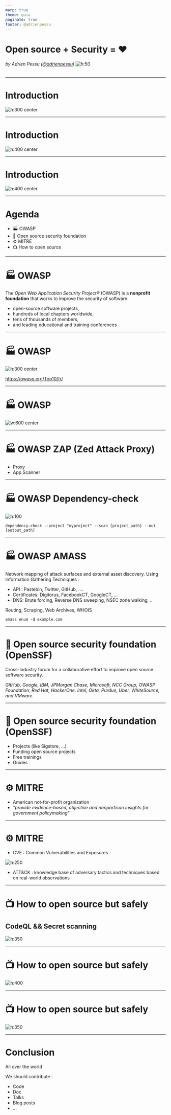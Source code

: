 ```yaml
---
marp: true
theme: gaia
paginate: true
footer: @adrienpessu
---
```


<style>
img[alt~="center"] {
  display: block;
  margin: 0 auto;
}
</style>

Open source + Security = ❤️ 
===


###### by Adrien Pessu ([@adrienpessu][GitHub])   ![h:50](../../assets/github.png)

[GitHub]: https://github.com/adrienpessu
---

# Introduction

![h:300 center](assets/got-kingslanding.jpg)

---

# Introduction

![h:400 center](assets/got_dragon.webp)

---

# Introduction

![h:400 center](assets/got-garden.webp)

---

# Agenda

* :factory: OWASP
* :memo: Open source security foundation 
* :gear: MITRE
* :tv: How to open source

---

# :factory: OWASP

The *Open Web Application Security Project®* (OWASP) is a __nonprofit foundation__ that works to improve the security of software. 
- open-source software projects, 
- hundreds of local chapters worldwide, 
- tens of thousands of members, 
- and leading educational and training conferences

---

# :factory: OWASP

![h:300 center](assets/top10owasp.png)


https://owasp.org/Top10/fr/

---


# :factory: OWASP

![w:600 center](assets/owaspprojects.png)

---

# :factory: OWASP ZAP (Zed Attack Proxy)


- Proxy
- App Scanner

---

# :factory: OWASP Dependency-check

![h:100](assets/dc.svg)

 

`dependency-check --project "myproject" --scan [project_path] --out [output_path]`

---   
# :factory: OWASP AMASS

Network mapping of attack surfaces and external asset discovery. Using Information Gathering Techniques :
- API : Pastebin, Twitter, GitHub, ....
- Certificates: Digitorus, FacebookCT, GoogleCT, ...
- DNS: Brute forcing, Reverse DNS sweeping, NSEC zone walking, ..

Routing, Scraping, Web Archives, WHOIS

`amass enum -d example.com`

---

# :memo: Open source security foundation (OpenSSF)

Cross-industry forum for a collaborative effort to improve open source software security.

*GitHub, Google, IBM, JPMorgan Chase, Microsoft, NCC Group, OWASP Foundation, Red Hat, HackerOne, Intel, Okta, Purdue, Uber, WhiteSource, and VMware.*

--- 

# :memo: Open source security foundation (OpenSSF)

- Projects (like Sigstore, ...)
- Funding open source projects
- Free trainings
- Guides

--- 

# :gear: MITRE

- American not-for-profit organization
- *"provide evidence-based, objective and nonpartisan insights for government policymaking"*


---

# :gear: MITRE

- CVE : Common Vulnerabilities and Exposures
  
![h:250](assets/cve_log4j2.png)

- ATT&CK : knowledge base of adversary tactics and techniques based on real-world observations

---

# :tv: How to open source but safely
<!-- _class: invert -->

## CodeQL && Secret scanning

![h:350](assets/codeql_pr.png)

---


# :tv: How to open source but safely
<!-- _class: invert -->

![h:400](assets/dependabot.png)

---


# :tv: How to open source but safely
<!-- _class: invert -->

![h:350](assets/github_disclose.webp)

---


# Conclusion

All over the world

We should contribute : 
- Code
- Doc
- Talks
- Blog posts
- ...

